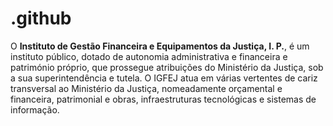# .github

O **Instituto de Gestão Financeira e Equipamentos da Justiça, I. P.**, é um instituto público, dotado de autonomia administrativa e financeira e património próprio, que prossegue atribuições do Ministério da Justiça, sob a sua superintendência e tutela.
O IGFEJ atua em várias vertentes de cariz transversal ao Ministério da Justiça, nomeadamente orçamental e financeira, patrimonial e obras, infraestruturas tecnológicas e sistemas de informação.
